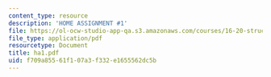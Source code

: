```yaml
---
content_type: resource
description: 'HOME ASSIGNMENT #1'
file: https://ol-ocw-studio-app-qa.s3.amazonaws.com/courses/16-20-structural-mechanics-fall-2002/f709a85561f107a3f332e1655562dc5b_ha1.pdf
file_type: application/pdf
resourcetype: Document
title: ha1.pdf
uid: f709a855-61f1-07a3-f332-e1655562dc5b
---
```

